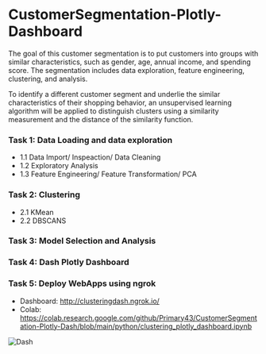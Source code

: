 # CustomerSegmentation-Plotly-Dashboard
The goal of this customer segmentation is to put customers into groups with similar characteristics, such as gender, age, annual income, and spending score. The segmentation includes data exploration, feature engineering, clustering, and analysis.

To identify a different customer segment and underlie the similar characteristics of their shopping behavior, an unsupervised learning algorithm will be applied to distinguish clusters using a similarity measurement and the distance of the similarity function.

### Task 1: Data Loading and data exploration
- 1.1 Data Import/ Inspeaction/ Data Cleaning
- 1.2 Exploratory Analysis 
- 1.3 Feature Engineering/ Feature Transformation/ PCA

### Task 2: Clustering
- 2.1 KMean
- 2.2 DBSCANS

### Task 3: Model Selection and Analysis

### Task 4: Dash Plotly Dashboard
 
### Task 5: Deploy WebApps using ngrok
- Dashboard: http://clusteringdash.ngrok.io/
- Colab: https://colab.research.google.com/github/Primary43/CustomerSegmentation-Plotly-Dash/blob/main/python/clustering_plotly_dashboard.ipynb

![Dash](<https://github.com/Primary43/CustomerSegmentation-Plotly-Dash/blob/main/dashGif.gif?raw=true>)
